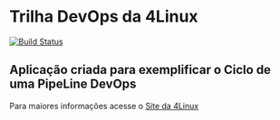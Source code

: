 # Trilha DevOps da 4Linux

<!-- Altere a Flag abaixo com sua URL do Travis -->
[![Build Status](https://travis-ci.com/grapiuna/DevOpsLab-HelloWorld.svg?branch=master)](https://travis-ci.com/grapiuna/DevOpsLab-HelloWorld)
## Aplicação criada para exemplificar o Ciclo de uma PipeLine DevOps


Para maiores informações acesse o [Site da 4Linux](https://www.4linux.com.br/cursos/devops)

